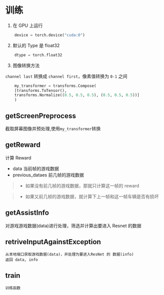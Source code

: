 # 训练

1.  在 GPU 上运行

```py
    device = torch.device("cuda:0")
```

2.  默认的 Type 是 float32

```py
    dtype = torch.float32
```

3.  图像转换方法

`channel last` 转换成 `channel first`，像素值转换为 `0-1` 之间

```py
    my_transformer = transforms.Compose(
    [transforms.ToTensor(),
    transforms.Normalize((0.5, 0.5, 0.5), (0.5, 0.5, 0.5))]
    )
```

## getScreenPreprocess

截取屏幕图像并预处理,使用`my_transformer`转换

## getReward

计算 Reward

- data 当前帧的游戏数据
- previous_dataes 前几帧的游戏数据

> - 如果没有前几帧的游戏数据，那就只计算这一帧的 reward

> - 如果又前几帧的游戏数据，就计算下上一帧和这一帧车辆是否有损坏

## getAssistInfo

对游戏游戏数据(data)进行处理，筛选并计算出要进入 Resnet 的数据

## retriveInputAgainstException

    从本地端口获取游戏数据(data)，并处理为要进入ResNet 的 数据(info)
    返回 data, info

## train

    训练函数
